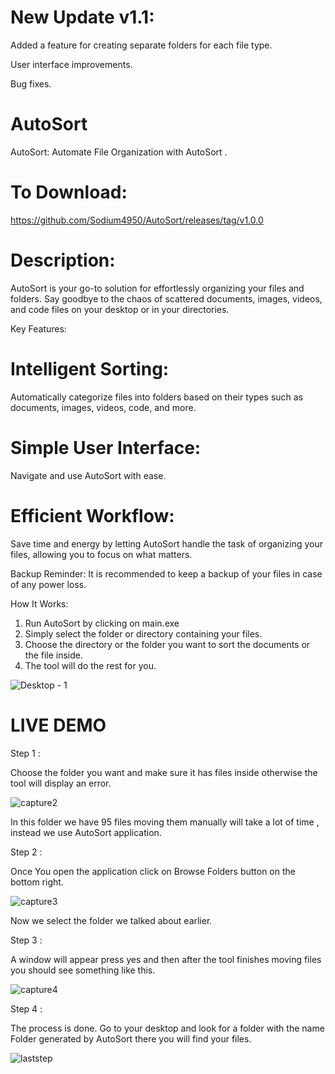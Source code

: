 
# New Update v1.1:
   Added a feature for creating separate folders for each file type.
   
   User interface improvements.
   
   Bug fixes.
# AutoSort
AutoSort: Automate File Organization with AutoSort .
# To Download:
   https://github.com/Sodium4950/AutoSort/releases/tag/v1.0.0

  
# Description:
AutoSort is your go-to solution for effortlessly organizing your files and folders. Say goodbye to the chaos of scattered documents, images, videos, and code files on your desktop or in your directories.

Key Features:
  # Intelligent Sorting: 
   Automatically categorize files into folders based on their types such as documents, images, videos, code, and more.
   
  # Simple User Interface: 
   Navigate and use AutoSort with ease.
   
  # Efficient Workflow: 
   Save time and energy by letting AutoSort handle the task of organizing your files, allowing you to focus on what matters.

Backup Reminder: It is recommended to keep a backup of your files in case of any power loss.

How It Works:
1. Run AutoSort by clicking on main.exe
2. Simply select the folder or directory containing your files.
2. Choose the directory or the folder you want to sort the documents or the file inside.
3. The tool will do the rest for you.
   
 ![Desktop - 1](https://github.com/Sodium4950/AutoSort/assets/140848809/e4ed7019-cedb-4ff2-b697-64ee344d1245)
 


# LIVE DEMO

  Step 1 :
  
  Choose the folder you want and make sure it has files inside otherwise the tool will display an error.
  
  ![capture2](https://github.com/Sodium4950/AutoSort/assets/140848809/f9a84139-d9ba-481a-957e-7dc5f4d9711b)

  In this folder we have 95 files moving them manually will take a lot of time , instead we use AutoSort application.

  Step 2 :
  
  Once You open the application click on Browse Folders button on the bottom right.
  
  ![capture3](https://github.com/Sodium4950/AutoSort/assets/140848809/b60254b8-e7e5-4208-bcfc-2201584a6fc8)

  Now we select the folder we talked about earlier.
    
  Step 3 :
  
  A window will appear press yes and then after the tool finishes moving files you should see something like this.
  
  ![capture4](https://github.com/Sodium4950/AutoSort/assets/140848809/77db1359-b24f-49ec-ac63-6f59545e489e)
    
  Step 4 :
  
   The process is done. Go to your desktop and look for a folder with the name Folder generated by AutoSort there you will find your files.
  
  ![laststep](https://github.com/Sodium4950/AutoSort/assets/140848809/aecb9d12-aad3-4a2d-b8a9-0a610213005b)

